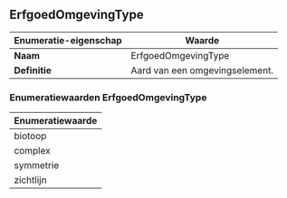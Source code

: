 ﻿## ErfgoedOmgevingType
| **Enumeratie-eigenschap** | **Waarde** |
| ---- | ---- |
| **Naam** | ErfgoedOmgevingType |
| **Definitie** | Aard van een omgevingselement.<br /> |
### Enumeratiewaarden ErfgoedOmgevingType
| **Enumeratiewaarde** |
| ---- |
| biotoop |
| complex |
| symmetrie |
| zichtlijn |
